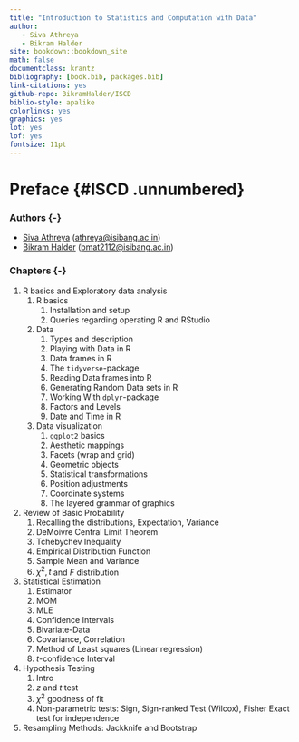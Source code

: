 ```yaml
--- 
title: "Introduction to Statistics and Computation with Data"
author:
   - Siva Athreya
   - Bikram Halder
site: bookdown::bookdown_site
math: false
documentclass: krantz
bibliography: [book.bib, packages.bib] 
link-citations: yes
github-repo: BikramHalder/ISCD
biblio-style: apalike
colorlinks: yes
graphics: yes
lot: yes
lof: yes
fontsize: 11pt
---
```


# Preface {#ISCD .unnumbered}

### Authors {-}

- [Siva Athreya](https://www.isibang.ac.in/~athreya) ([athreya@isibang.ac.in](mailto:athreya@isibang.ac.in))
- [Bikram Halder](https://github.com/BikramHalder) ([bmat2112@isibang.ac.in](mailto:bmat2112@isibang.ac.in))
 
### Chapters {-}

<!-- - R-Basics: Installing R, Variables, Functions, Workspace, External packages and Data Sets.
- Introduction to exploratory Data analysis using R: Descriptive statistics; Graphical representation of data: Histogram, Stem-leaf diagram, Box-plot; Visualizing categorical data.
- Review of Basic Probability: Basic distributions, properties; simulating samples from standard distributions using R commands.
- Sampling distributions based on normal populations: distributions.
- Model fitting and model checking: Basics of estimation, method of moments, Basics of testing including goodness of fit tests, interval estimation; Distribution theory for transformations of random vectors;
- Nonparametric tests: Sign test, Signed rank test,Wilcoxon-Mann-Whitney test.
- Bivariate data: covariance, correlation and least squares.
- Resampling methods: Jackknife and Bootstrap. -->

1. R basics and Exploratory data analysis
   1. R basics
      1. Installation and setup
      2. Queries regarding operating R and RStudio
   2. Data
      1. Types and description
      2. Playing with Data in R
      3. Data frames in R
      4. The `tidyverse`-package
      5. Reading Data frames into R
      6. Generating Random Data sets in R
      7. Working With `dplyr`-package
      8. Factors and Levels
      9. Date and Time in R
   3. Data visualization
      1. `ggplot2` basics
      2. Aesthetic mappings
      3. Facets (wrap and grid)
      4. Geometric objects
      5. Statistical transformations
      6. Position adjustments
      7. Coordinate systems
      8. The layered grammar of graphics
2. Review of Basic Probability
   1. Recalling the distributions, Expectation, Variance
   2. DeMoivre Central Limit Theorem
   3. Tchebychev Inequality
   4. Empirical Distribution Function
   5. Sample Mean and Variance
   6. $\chi^2, t$ and $F$ distribution
3. Statistical Estimation
   1. Estimator
   2. MOM
   3. MLE
   4. Confidence Intervals
   5. Bivariate-Data
   6. Covariance, Correlation
   7. Method of Least squares (Linear regression)
   8. $t$-confidence Interval
4. Hypothesis Testing
   1. Intro
   2. $z$ and $t$ test
   3. $\chi^2$ goodness of fit
   4. Non-parametric tests: Sign, Sign-ranked Test (Wilcox), Fisher Exact test for independence
5. Resampling Methods: Jackknife and Bootstrap





